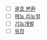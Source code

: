 - [ ] [괄호 변환](https://school.programmers.co.kr/learn/courses/30/lessons/60058)
- [ ] [메뉴 리뉴얼](https://school.programmers.co.kr/learn/courses/30/lessons/72411)
- [ ] [기능개발](https://school.programmers.co.kr/learn/courses/30/lessons/42586?language=javascript)
- [ ] [위장](https://school.programmers.co.kr/learn/courses/30/lessons/42578)
